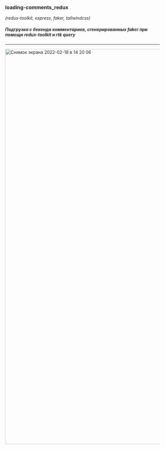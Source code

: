 ### loading-comments_redux
*(redux-toolkit, express, faker, tailwindcss)*

##### Подгрузка с бекенда комментариев, сгенерированных faker при помощи redux-toolkit и rtk query

***

<img width="1283" alt="Снимок экрана 2022-02-18 в 14 20 06" src="https://user-images.githubusercontent.com/49967730/154680935-08a5969f-1887-4b3d-be95-ebe7c0743e30.png">

